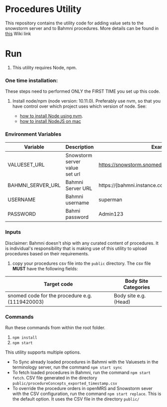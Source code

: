 # Procedures Utility

This repository contains the utility code for adding value sets to the snowstorm server and to Bahmni procedures. More details can be found in [this](https://bahmni.atlassian.net/wiki/spaces/BAH/pages/3132686337/SNOMED+FHIR+Terminology+Server+Integration+with+Bahmni) Wiki link

# Run

1. This utility requires Node, npm.

### One time installation:

These steps need to performed ONLY the FIRST TIME you set up this code.

1. Install node/npm (node version: 10.11.0). Preferably use nvm, so that you have control over which project uses which version of node. See:

   - [how to install Node using nvm](https://github.com/nvm-sh/nvm).
   - [how to install NodeJS on mac](https://www.newline.co/@Adele/how-to-install-nodejs-and-npm-on-macos--22782681)

### Environment Variables

| Variable          | Description                    | Example                                            |
| ----------------- | ------------------------------ | -------------------------------------------------- |
| VALUESET_URL      | Snowstorm server value set url | https://snowstorm.snomed.mybahmni.in/fhir/ValueSet |
| BAHMNI_SERVER_URL | Bahmni Server URL              | https://{bahmni.instance.com}                      |
| USERNAME          | Bahmni username                | superman                                           |
| PASSWORD          | Bahmi password                 | Admin123                                           |

### Inputs

Disclaimer: Bahmni doesn't ship with any curated content of procedures. It is individual's responsibility that is making use of this utility to upload procedures based on their requirements.

1. copy your procedures csv file into the `public` directory. The csv file **MUST** have the following fields:

| Target code                                     | Body Site Categories  |
| ----------------------------------------------- | --------------------- |
| snomed code for the procedure e.g. (1119420003) | Body site e.g. (Head) |

### Commands

Run these commands from within the root folder.

1. `npm install`
2. `npm start`

This utility supports multiple options.

- To Sync already loaded procedures in Bahmni with the Valuesets in the terminology server, run the command `npm start sync`
- To fetch loaded procedures in Bahmni, run the command `npm start fetch`. CSV file generated in the directory `public/procedureConcepts_exported_timestamp.csv`
- To override the procedure orders in openMRS and Snowstorm sever with the CSV configuration, run the command `npm start replace`. This is the default option. It uses the CSV file in the directory `public/`
